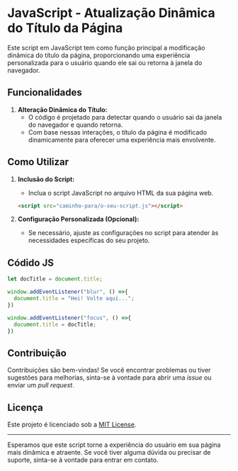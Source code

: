 # JavaScript - Atualização Dinâmica do Título da Página

Este script em JavaScript tem como função principal a modificação dinâmica do título da página, proporcionando uma experiência personalizada para o usuário quando ele sai ou retorna à janela do navegador.

## Funcionalidades

1. **Alteração Dinâmica do Título:**
   - O código é projetado para detectar quando o usuário sai da janela do navegador e quando retorna.
   - Com base nessas interações, o título da página é modificado dinamicamente para oferecer uma experiência mais envolvente.

## Como Utilizar

1. **Inclusão do Script:**
   - Inclua o script JavaScript no arquivo HTML da sua página web.
   ```html
   <script src="caminho-para/o-seu-script.js"></script>
   ```

2. **Configuração Personalizada (Opcional):**
   - Se necessário, ajuste as configurações no script para atender às necessidades específicas do seu projeto.

## Códido JS

```javascript
let docTitle = document.title;

window.addEventListener("blur", () =>{
  document.title = "Hei! Volte aqui...";
})

window.addEventListener("focus", () =>{
  document.title = docTitle;
})
```

## Contribuição

Contribuições são bem-vindas! Se você encontrar problemas ou tiver sugestões para melhorias, sinta-se à vontade para abrir uma *issue* ou enviar um *pull request*.

## Licença

Este projeto é licenciado sob a [MIT License](LICENSE).

---

Esperamos que este script torne a experiência do usuário em sua página mais dinâmica e atraente. Se você tiver alguma dúvida ou precisar de suporte, sinta-se à vontade para entrar em contato.
